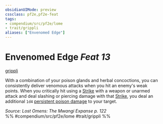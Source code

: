 ```yaml
---
obsidianUIMode: preview
cssclass: pf2e,pf2e-feat
tags:
- compendium/src/pf2e/lome
- trait/grippli
aliases: ["Envenomed Edge"]
---
```

# Envenomed Edge  *Feat 13*  
[grippli](/rules/traits/grippli-b2.md)  


With a combination of your poison glands and herbal concoctions, you can consistently deliver venomous attacks when you hit an enemy's weak points. When you critically hit using a [Strike](/rules/actions/strike.md) with a weapon or unarmed attack and deal slashing or piercing damage with that [Strike](/rules/actions/strike.md), you deal an additional `1d4` [persistent poison damage](/rules/conditions.md#Persistent%20Damage) to your target.

*Source: Lost Omens: The Mwangi Expanse p. 122*  
%% #compendium/src/pf2e/lome #trait/grippli %%